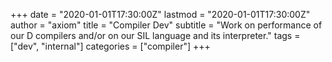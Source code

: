 +++
date = "2020-01-01T17:30:00Z"
lastmod = "2020-01-01T17:30:00Z"
author = "axiom"
title = "Compiler Dev"
subtitle = "Work on performance of our D compilers and/or on our SIL language and its interpreter."
tags = ["dev", "internal"]
categories = ["compiler"]
+++

